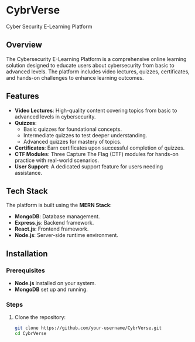 # CybrVerse
Cyber Security E-Learning Platform
## Overview
The Cybersecurity E-Learning Platform is a comprehensive online learning solution designed to educate users about cybersecurity from basic to advanced levels. The platform includes video lectures, quizzes, certificates, and hands-on challenges to enhance learning outcomes.

## Features
- **Video Lectures**: High-quality content covering topics from basic to advanced levels in cybersecurity.
- **Quizzes**:  
  - Basic quizzes for foundational concepts.  
  - Intermediate quizzes to test deeper understanding.  
  - Advanced quizzes for mastery of topics.  
- **Certificates**: Earn certificates upon successful completion of quizzes.  
- **CTF Modules**: Three Capture The Flag (CTF) modules for hands-on practice with real-world scenarios.  
- **User Support**: A dedicated support feature for users needing assistance.

## Tech Stack
The platform is built using the **MERN Stack**:  
- **MongoDB**: Database management.  
- **Express.js**: Backend framework.  
- **React.js**: Frontend framework.  
- **Node.js**: Server-side runtime environment.

## Installation

### Prerequisites
- **Node.js** installed on your system.
- **MongoDB** set up and running.

### Steps
1. Clone the repository:
   ```bash
   git clone https://github.com/your-username/CybrVerse.git
   cd CybrVerse
